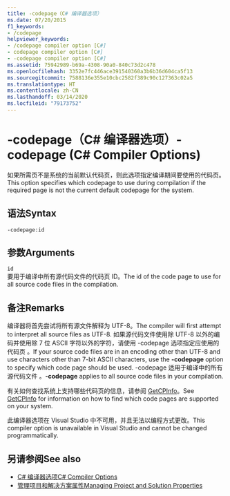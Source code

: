 ```yaml
---
title: -codepage（C# 编译器选项）
ms.date: 07/20/2015
f1_keywords:
- /codepage
helpviewer_keywords:
- /codepage compiler option [C#]
- codepage compiler option [C#]
- -codepage compiler option [C#]
ms.assetid: 75942989-b69a-4308-90a0-840c73d2c478
ms.openlocfilehash: 3352e7fc446ace391540360a3b6b36d604ca5f13
ms.sourcegitcommit: 7588136e355e10cbc2582f389c90c127363c02a5
ms.translationtype: HT
ms.contentlocale: zh-CN
ms.lasthandoff: 03/14/2020
ms.locfileid: "79173752"
---
```

# <a name="-codepage-c-compiler-options"></a><span data-ttu-id="e4786-102">-codepage（C# 编译器选项）</span><span class="sxs-lookup"><span data-stu-id="e4786-102">-codepage (C# Compiler Options)</span></span>
<span data-ttu-id="e4786-103">如果所需页不是系统的当前默认代码页，则此选项指定编译期间要使用的代码页。</span><span class="sxs-lookup"><span data-stu-id="e4786-103">This option specifies which codepage to use during compilation if the required page is not the current default codepage for the system.</span></span>  
  
## <a name="syntax"></a><span data-ttu-id="e4786-104">语法</span><span class="sxs-lookup"><span data-stu-id="e4786-104">Syntax</span></span>  
  
```console  
-codepage:id  
```  
  
## <a name="arguments"></a><span data-ttu-id="e4786-105">参数</span><span class="sxs-lookup"><span data-stu-id="e4786-105">Arguments</span></span>  
 `id`  
 <span data-ttu-id="e4786-106">要用于编译中所有源代码文件的代码页 ID。</span><span class="sxs-lookup"><span data-stu-id="e4786-106">The id of the code page to use for all source code files in the compilation.</span></span>  
  
## <a name="remarks"></a><span data-ttu-id="e4786-107">备注</span><span class="sxs-lookup"><span data-stu-id="e4786-107">Remarks</span></span>  
 <span data-ttu-id="e4786-108">编译器将首先尝试将所有源文件解释为 UTF-8。</span><span class="sxs-lookup"><span data-stu-id="e4786-108">The compiler will first attempt to interpret all source files as UTF-8.</span></span> <span data-ttu-id="e4786-109">如果源代码文件使用除 UTF-8 以外的编码并使用除 7 位 ASCII 字符以外的字符，请使用 -codepage 选项指定应使用的代码页  。</span><span class="sxs-lookup"><span data-stu-id="e4786-109">If your source code files are in an encoding other than UTF-8 and use characters other than 7-bit ASCII characters, use the **-codepage** option to specify which code page should be used.</span></span> <span data-ttu-id="e4786-110">-codepage 适用于编译中的所有源代码文件  。</span><span class="sxs-lookup"><span data-stu-id="e4786-110">**-codepage** applies to all source code files in your compilation.</span></span>  

 <span data-ttu-id="e4786-111">有关如何查找系统上支持哪些代码页的信息，请参阅 [GetCPInfo](/windows/desktop/api/winnls/nf-winnls-getcpinfo)。</span><span class="sxs-lookup"><span data-stu-id="e4786-111">See [GetCPInfo](/windows/desktop/api/winnls/nf-winnls-getcpinfo) for information on how to find which code pages are supported on your system.</span></span>  
  
 <span data-ttu-id="e4786-112">此编译器选项在 Visual Studio 中不可用，并且无法以编程方式更改。</span><span class="sxs-lookup"><span data-stu-id="e4786-112">This compiler option is unavailable in Visual Studio and cannot be changed programmatically.</span></span>  
  
## <a name="see-also"></a><span data-ttu-id="e4786-113">另请参阅</span><span class="sxs-lookup"><span data-stu-id="e4786-113">See also</span></span>

- [<span data-ttu-id="e4786-114">C# 编译器选项</span><span class="sxs-lookup"><span data-stu-id="e4786-114">C# Compiler Options</span></span>](./index.md)
- [<span data-ttu-id="e4786-115">管理项目和解决方案属性</span><span class="sxs-lookup"><span data-stu-id="e4786-115">Managing Project and Solution Properties</span></span>](/visualstudio/ide/managing-project-and-solution-properties)
